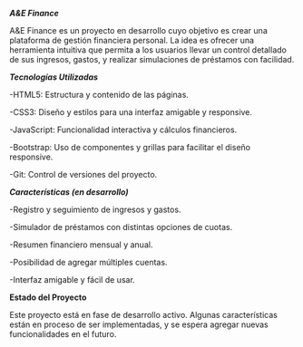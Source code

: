 ***A&E Finance***

   A&E Finance es un proyecto en desarrollo cuyo objetivo es crear una plataforma de gestión financiera personal. La idea es ofrecer una herramienta intuitiva que permita a los usuarios llevar un control detallado de sus ingresos, gastos, y realizar simulaciones de préstamos con facilidad.

***Tecnologías Utilizadas***
    

-HTML5: Estructura y contenido de las páginas.

-CSS3: Diseño y estilos para una interfaz amigable y responsive.

-JavaScript: Funcionalidad interactiva y cálculos financieros.

-Bootstrap: Uso de componentes y grillas para facilitar el diseño responsive.

-Git: Control de versiones del proyecto.


***Características (en desarrollo)***

-Registro y seguimiento de ingresos y gastos.

-Simulador de préstamos con distintas opciones de cuotas.

-Resumen financiero mensual y anual.

-Posibilidad de agregar múltiples cuentas.

-Interfaz amigable y fácil de usar.

**Estado del Proyecto**

Este proyecto está en fase de desarrollo activo. Algunas características están en proceso de ser implementadas, y se espera agregar nuevas funcionalidades en el futuro.
